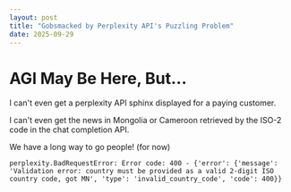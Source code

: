 ```yaml
---
layout: post
title: "Gobsmacked by Perplexity API's Puzzling Problem"
date: 2025-09-29
---
```


# AGI May Be Here, But...

I can't even get a perplexity API sphinx displayed for a paying customer. 

I can't even get the news in Mongolia or Cameroon retrieved by the ISO-2 code in the chat completion API.

We have a long way to go people! (for now)

```bsh
perplexity.BadRequestError: Error code: 400 - {'error': {'message': 'Validation error: country must be provided as a valid 2-digit ISO country code, got MN', 'type': 'invalid_country_code', 'code': 400}}
```
